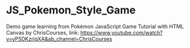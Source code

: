 # JS_Pokemon_Style_Game

Demo game learning from Pokémon JavaScript Game Tutorial with HTML Canvas by ChrisCourses, link: https://www.youtube.com/watch?v=yP5DKzriqXA&ab_channel=ChrisCourses
